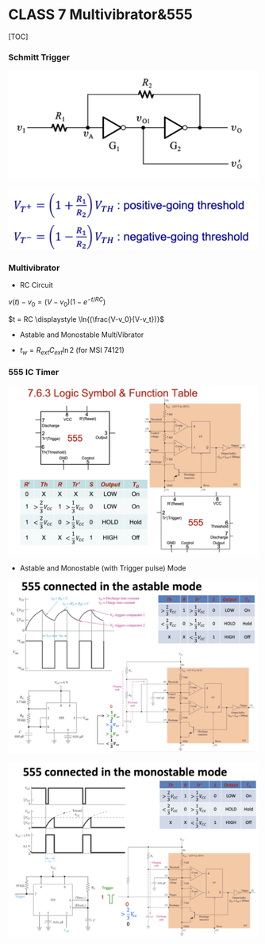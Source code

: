 # CLASS 7 Multivibrator&555

[TOC]

### Schmitt Trigger

![Schmitt Trigger with invertor](img/class7/schmitt_trigger_invertor.png)

![v_t+ and v_t-](img/class7/hyteresis_voltage.png)



### Multivibrator

- RC Circuit

$v(t) - v_0 = (V-v_0)(1-e^{-t/RC})$

$t = RC \displaystyle \ln{(\frac{V-v_0}{V-v_t})}$

- Astable and Monostable MultiVibrator

- $t_w = R_{ext}C_{ext}\ln{2}$ (for MSI 74121)



### 555 IC Timer

![Logic Symbol&Function Table of 555](img/class7/555timer.png)

- Astable and Monostable (with Trigger pulse) Mode

![](img/class7/555_astable.png)

![](img/class7/555_monostable.png)